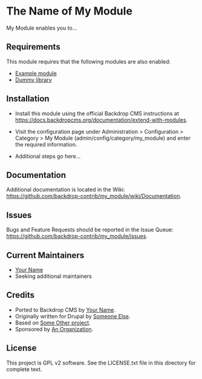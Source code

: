 The Name of My Module
=====================
<!--
The first paragraph of this file should be kept short as it will be used as the
project summary on BackdropCMS.org. Aim for about 240 characters (three lines at
80 characters each).

All lines in this file should be no more than 80 characters long for legibility,
unless including a URL or example that requires the line to not wrap.
|<- - - - - - - This line is exactly 80 characters for reference - - - - - - ->|

Detail in READMEs should be limited to the minimum required for installation and
getting started. More detailed documentation should be moved to a GitHub wiki
page; for example: https://github.com/backdrop-contrib/setup/wiki/Documentation.
-->

My Module enables you to...


Requirements
------------
<!--
List any dependencies here. Remove this section if not needed.
-->

This module requires that the following modules are also enabled:

- [Example module](https://github.com/backdrop-contrib/example_module)
- [Dummy library](https://github.com/backdrop-contrib/dummy_library)


Installation
------------
<!--
List the steps needed to install and configure the module. Add/remove steps as
necessary.
-->

- Install this module using the official Backdrop CMS instructions at
  https://docs.backdropcms.org/documentation/extend-with-modules.

- Visit the configuration page under Administration > Configuration > Category >
  My Module (admin/config/category/my_module) and enter the required
  information.

- Additional steps go here...


Documentation
-------------
<!--
Link to the repository's wiki if more documentation can be found there. Remove
this section if not needed (and consider disabling the wiki in the repo settings
if not used).
-->

Additional documentation is located in the Wiki:
https://github.com/backdrop-contrib/my_module/wiki/Documentation.


Issues
------
<!--
Link to the repo's issue queue.
-->

Bugs and Feature Requests should be reported in the Issue Queue:
https://github.com/backdrop-contrib/my_module/issues.


Current Maintainers
-------------------
<!--
List the current maintainer(s) of the module, and note if this module needs
new/additional maintainers.
-->

- [Your Name](https://github.com/username)
- Seeking additional maintainers


Credits
-------
<!--
Give credit where credit's due.
If this is a Drupal port, state who ported it, and who wrote the original Drupal
module. If this module is based on another project, or uses third-party
libraries, list them here. You can also mention any organisations/companies who
sponsored the module's development.
-->

- Ported to Backdrop CMS by [Your Name](https://github.com/username).
- Originally written for Drupal by [Someone Else](https://github.com/username).
- Based on [Some Other project](https://github.com/example).
- Sponsored by [An Organization](https://example.org).


License
-------
<!--
Mention what license this module is released under, and where people can find
it.
-->

This project is GPL v2 software.
See the LICENSE.txt file in this directory for complete text.
